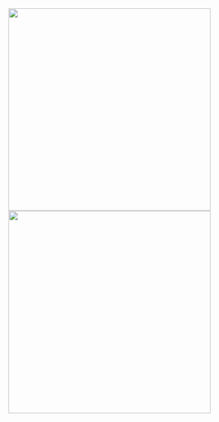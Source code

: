 <image src='https://github.com/user-attachments/assets/c433bab4-c87b-40f7-abe8-519161d250b3' width=400 />
<br>
<image src='https://github.com/user-attachments/assets/105f6a4c-7fbc-4816-9ea3-c92f01c74318' width=400 />
